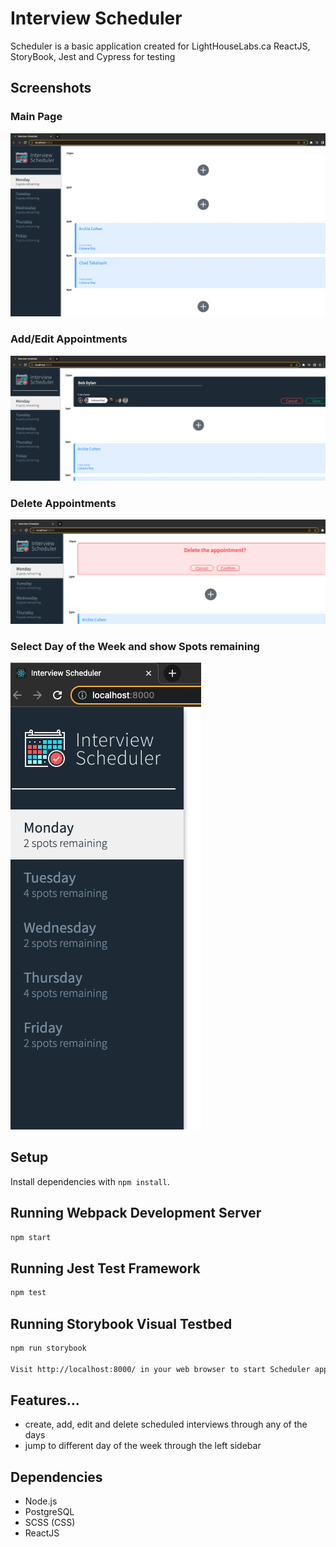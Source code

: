 # Interview Scheduler
Scheduler is a basic application created for LightHouseLabs.ca ReactJS, StoryBook, Jest and Cypress for testing

## Screenshots

### Main Page
!["screenshot description"](./resources/main.png)

### Add/Edit Appointments
!["screenshot description"](./resources/add-edit.png)

### Delete Appointments
!["screenshot description"](./resources/Delete.png)


### Select Day of the Week and show Spots remaining
!["screenshot description"](./resources/select-day.png)

## Setup

Install dependencies with `npm install`.

## Running Webpack Development Server

```sh
npm start
```

## Running Jest Test Framework

```sh
npm test
```

## Running Storybook Visual Testbed

```sh
npm run storybook

Visit http://localhost:8000/ in your web browser to start Scheduler app.
```

## Features...
- create, add, edit and delete scheduled interviews through any of the days
- jump to different day of the week through the left sidebar

## Dependencies
- Node.js
- PostgreSQL
- SCSS (CSS)
- ReactJS
